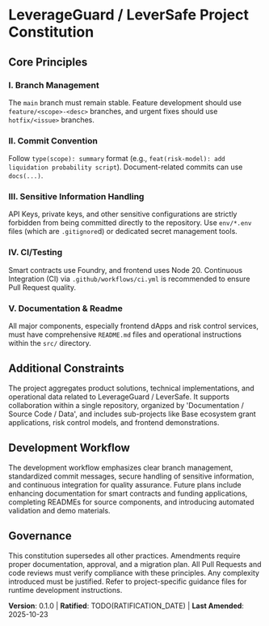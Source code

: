 <!--
Sync Impact Report:
Version change:  → 0.1.0
Modified principles: None
Added sections: None
Removed sections: None
Templates requiring updates: 
  - .specify/templates/plan-template.md ⚠ pending
  - .specify/templates/spec-template.md ⚠ pending
  - .specify/templates/tasks-template.md ⚠ pending
  - .gemini/commands/speckit.analyze.toml ⚠ pending
  - .gemini/commands/speckit.checklist.toml ⚠ pending
  - .gemini/commands/speckit.clarify.toml ⚠ pending
  - .gemini/commands/speckit.constitution.toml ⚠ pending
  - .gemini/commands/speckit.implement.toml ⚠ pending
  - .gemini/commands/speckit.plan.toml ⚠ pending
  - .gemini/commands/speckit.specify.toml ⚠ pending
  - .gemini/commands/speckit.tasks.toml ⚠ pending
  - .codex/prompts/speckit.analyze.md ⚠ pending
  - .codex/prompts/speckit.checklist.md ⚠ pending
  - .codex/prompts/speckit.clarify.md ⚠ pending
  - .codex/prompts/speckit.constitution.md ⚠ pending
  - .codex/prompts/speckit.implement.md ⚠ pending
  - .codex/prompts/speckit.plan.md ⚠ pending
  - .codex/prompts/speckit.specify.md ⚠ pending
  - .codex/prompts/speckit.tasks.md ⚠ pending
  - README.md ⚠ pending
Follow-up TODOs: TODO(RATIFICATION_DATE)
-->
# LeverageGuard / LeverSafe Project Constitution

## Core Principles

### I. Branch Management
The `main` branch must remain stable. Feature development should use `feature/<scope>-<desc>` branches, and urgent fixes should use `hotfix/<issue>` branches.

### II. Commit Convention
Follow `type(scope): summary` format (e.g., `feat(risk-model): add liquidation probability script`). Document-related commits can use `docs(...)`.

### III. Sensitive Information Handling
API Keys, private keys, and other sensitive configurations are strictly forbidden from being committed directly to the repository. Use `env/*.env` files (which are `.gitignore`d) or dedicated secret management tools.

### IV. CI/Testing
Smart contracts use Foundry, and frontend uses Node 20. Continuous Integration (CI) via `.github/workflows/ci.yml` is recommended to ensure Pull Request quality.

### V. Documentation & Readme
All major components, especially frontend dApps and risk control services, must have comprehensive `README.md` files and operational instructions within the `src/` directory.

## Additional Constraints
The project aggregates product solutions, technical implementations, and operational data related to LeverageGuard / LeverSafe. It supports collaboration within a single repository, organized by 'Documentation / Source Code / Data', and includes sub-projects like Base ecosystem grant applications, risk control models, and frontend demonstrations.

## Development Workflow
The development workflow emphasizes clear branch management, standardized commit messages, secure handling of sensitive information, and continuous integration for quality assurance. Future plans include enhancing documentation for smart contracts and funding applications, completing READMEs for source components, and introducing automated validation and demo materials.

## Governance
This constitution supersedes all other practices. Amendments require proper documentation, approval, and a migration plan. All Pull Requests and code reviews must verify compliance with these principles. Any complexity introduced must be justified. Refer to project-specific guidance files for runtime development instructions.

**Version**: 0.1.0 | **Ratified**: TODO(RATIFICATION_DATE) | **Last Amended**: 2025-10-23

